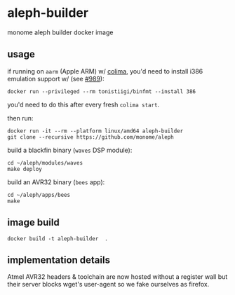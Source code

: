 # aleph-builder

monome aleph builder docker image


## usage

if running on `aarm` (Apple ARM) w/ [colima](https://github.com/abiosoft/colima), you'd need to install i386 emulation support w/ (see [#989](https://github.com/abiosoft/colima/issues/989)):

    docker run --privileged --rm tonistiigi/binfmt --install 386

you'd need to do this after every fresh `colima start`.

then run:

    docker run -it --rm --platform linux/amd64 aleph-builder
    git clone --recursive https://github.com/monome/aleph


build a blackfin binary (`waves` DSP module):

    cd ~/aleph/modules/waves
    make deploy


build an AVR32 binary (`bees` app):

    cd ~/aleph/apps/bees
    make


## image build

    docker build -t aleph-builder  .


## implementation details

Atmel AVR32 headers & toolchain are now hosted without a register wall but their server blocks wget's user-agent so we fake ourselves as firefox.
